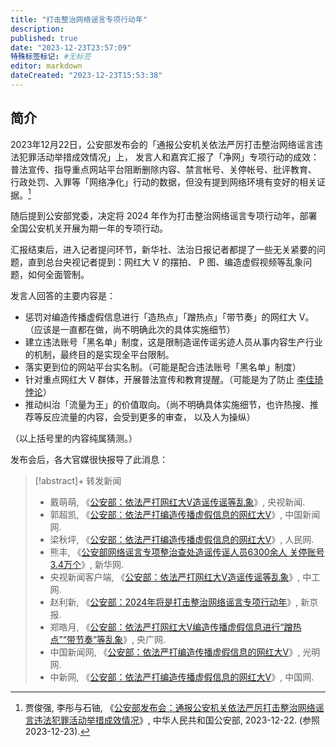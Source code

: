 ```yaml
---
title: "打击整治网络谣言专项行动年"
description:
published: true
date: "2023-12-23T23:57:09"
特殊标签标记: #无标签
editor: markdown
dateCreated: "2023-12-23T15:53:38"
---
```


## 简介

2023年12月22日，公安部发布会的「通报公安机关依法严厉打击整治网络谣言违法犯罪活动举措成效情况」上，
发言人和嘉宾汇报了「净网」专项行动的成效：普法宣传、指导重点网站平台阻断删除内容、禁言帐号、关停帐号、批评教育、
行政处罚、入罪等「网络净化」行动的数据，但没有提到网络环境有变好的相关证据。[^47640]

[^47640]: 贾俊强, 李彤与石铀, 《[公安部发布会：通报公安机关依法严厉打击整治网络谣言违法犯罪活动举措成效情况](https://www.mps.gov.cn/n2254536/n2254544/n2254552/n9347640/index.html)》, 中华人民共和国公安部, 2023-12-22. (参照 2023-12-23).

随后提到公安部党委，决定将 2024 年作为打击整治网络谣言专项行动年，部署全国公安机关开展为期一年的专项行动。

汇报结束后，进入记者提问环节，新华社、法治日报记者都提了一些无关紧要的问题，直到总台央视记者提到：网红大 V 的摆拍、
P 图、编造虚假视频等乱象问题，如何全面管制。

发言人回答的主要内容是：

+   惩罚对编造传播虚假信息进行「造热点」「蹭热点」「带节奏」的网红大 V。（应该是一直都在做，尚不明确此次的具体实施细节）
+   建立违法账号「黑名单」制度，这是限制造谣传谣劣迹人员从事内容生产行业的机制，最终目的是实现全平台限制。
+   落实更到位的网站平台实名制。（可能是配合违法账号「黑名单」制度）
+   针对重点网红大 V 群体，开展普法宣传和教育提醒。（可能是为了防止 [李佳琦悖论](/people/李佳琦.md#李佳琦悖论)）
+   推动纠治「流量为王」的价值取向。（尚不明确具体实施细节，也许热搜、推荐等反应流量的内容，会受到更多的审查，
    以及人为操纵）

（以上括号里的内容纯属猜测。）

发布会后，各大官媒很快报导了此消息：

> [!abstract]+ 转发新闻
>
> +   戴萌萌, 《[公安部：依法严打网红大V造谣传谣等乱象](https://web.archive.org/web/20231223075128/https://news.cctv.com/2023/12/22/ARTIsZVdj74ePRQBShEdKCIU231222.shtml)》, 央视新闻.
> +   郭超凯, 《[公安部：依法严打编造传播虚假信息的网红大V](https://web.archive.org/web/20231223075128/https://www.chinanews.com.cn/gn/2023/12-22/10133312.shtml)》, 中国新闻网.
> +   梁秋坪, 《[公安部：依法严打编造传播虚假信息的网红大V](https://web.archive.org/web/20231223075147/http://society.people.com.cn/n1/2023/1222/c1008-40144859.html)》, 人民网.
> +   熊丰, 《[公安部网络谣言专项整治查处造谣传谣人员6300余人 关停账号3.4万个](https://web.archive.org/web/20231223075137/http://www.news.cn/legal/2023-12/22/c_1130041109.htm)》, 新华网.
> +   央视新闻客户端, 《[公安部：依法严打网红大V造谣传谣等乱象](https://web.archive.org/web/20231223075151/https://www.workercn.cn/c/2023-12-22/8088417.shtml)》, 中工网.
> +   赵利新, 《[公安部：2024年将是打击整治网络谣言专项行动年](https://web.archive.org/web/20231222072531/https://www.bjnews.com.cn/detail/1703211689129307.html)》, 新京报.
> +   郑皓月, 《[公安部：依法严打网红大V编造传播虚假信息进行“蹭热点”“带节奏”等乱象](https://web.archive.org/web/20231223075131/https://news.cnr.cn/dj/20231222/t20231222_526530732.shtml)》, 央广网.
> +   中国新闻网, 《[公安部：依法严打编造传播虚假信息的网红大V](https://web.archive.org/web/20231223075134/https://m.gmw.cn/2023-12/22/content_1303609070.htm)》, 光明网.
> +   中新网, 《[公安部：依法严打编造传播虚假信息的网红大V](https://web.archive.org/web/20231223075142/http://travel.china.com.cn/txt/2023-12/22/content_116897034.shtml)》, 中国网.

